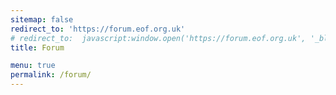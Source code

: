 ```yaml
---
sitemap: false
redirect_to: 'https://forum.eof.org.uk'
# redirect_to:  javascript:window.open('https://forum.eof.org.uk', '_blank')
title: Forum

menu: true
permalink: /forum/
---
```

